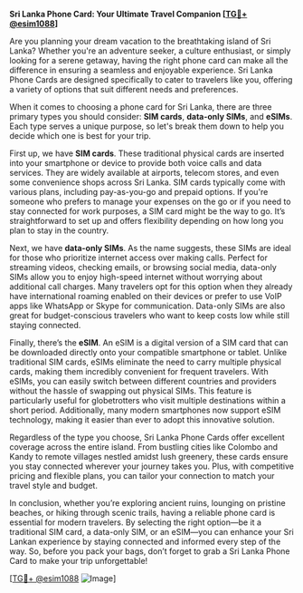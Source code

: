 **Sri Lanka Phone Card: Your Ultimate Travel Companion [[TG💪+ @esim1088](https://t.me/s/esim1088)]**

Are you planning your dream vacation to the breathtaking island of Sri Lanka? Whether you're an adventure seeker, a culture enthusiast, or simply looking for a serene getaway, having the right phone card can make all the difference in ensuring a seamless and enjoyable experience. Sri Lanka Phone Cards are designed specifically to cater to travelers like you, offering a variety of options that suit different needs and preferences.

When it comes to choosing a phone card for Sri Lanka, there are three primary types you should consider: **SIM cards**, **data-only SIMs**, and **eSIMs**. Each type serves a unique purpose, so let's break them down to help you decide which one is best for your trip.

First up, we have **SIM cards**. These traditional physical cards are inserted into your smartphone or device to provide both voice calls and data services. They are widely available at airports, telecom stores, and even some convenience shops across Sri Lanka. SIM cards typically come with various plans, including pay-as-you-go and prepaid options. If you're someone who prefers to manage your expenses on the go or if you need to stay connected for work purposes, a SIM card might be the way to go. It’s straightforward to set up and offers flexibility depending on how long you plan to stay in the country.

Next, we have **data-only SIMs**. As the name suggests, these SIMs are ideal for those who prioritize internet access over making calls. Perfect for streaming videos, checking emails, or browsing social media, data-only SIMs allow you to enjoy high-speed internet without worrying about additional call charges. Many travelers opt for this option when they already have international roaming enabled on their devices or prefer to use VoIP apps like WhatsApp or Skype for communication. Data-only SIMs are also great for budget-conscious travelers who want to keep costs low while still staying connected.

Finally, there’s the **eSIM**. An eSIM is a digital version of a SIM card that can be downloaded directly onto your compatible smartphone or tablet. Unlike traditional SIM cards, eSIMs eliminate the need to carry multiple physical cards, making them incredibly convenient for frequent travelers. With eSIMs, you can easily switch between different countries and providers without the hassle of swapping out physical SIMs. This feature is particularly useful for globetrotters who visit multiple destinations within a short period. Additionally, many modern smartphones now support eSIM technology, making it easier than ever to adopt this innovative solution.

Regardless of the type you choose, Sri Lanka Phone Cards offer excellent coverage across the entire island. From bustling cities like Colombo and Kandy to remote villages nestled amidst lush greenery, these cards ensure you stay connected wherever your journey takes you. Plus, with competitive pricing and flexible plans, you can tailor your connection to match your travel style and budget.

In conclusion, whether you’re exploring ancient ruins, lounging on pristine beaches, or hiking through scenic trails, having a reliable phone card is essential for modern travelers. By selecting the right option—be it a traditional SIM card, a data-only SIM, or an eSIM—you can enhance your Sri Lankan experience by staying connected and informed every step of the way. So, before you pack your bags, don’t forget to grab a Sri Lanka Phone Card to make your trip unforgettable!

[[TG💪+ @esim1088](https://t.me/s/esim1088) ![Image](https://i.postimg.cc/Y0z9fWf4/image.png)]